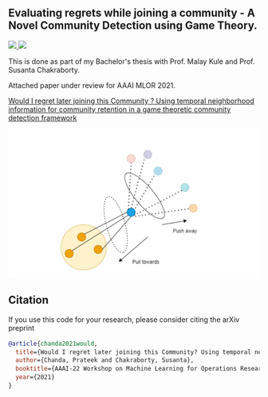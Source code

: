 ## Evaluating regrets while joining a community - A Novel Community Detection using Game Theory.

<p>
  <a href="https://aaai.org/Conferences/AAAI-22/">
    <img src="http://img.shields.io/badge/AAAI-2022-red.svg">
  </a>
  <a href="https://openreview.net/pdf?id=xUBHq0OrgeR"><img src="http://img.shields.io/badge/Paper-PDF-brightgreen.svg"></a>
</p>


This is done as part of my Bachelor's thesis with Prof. Malay Kule and Prof. Susanta Chakraborty.


Attached paper under review for AAAI MLOR 2021.

[Would I regret later joining this Community ? Using temporal neighborhood information for community retention in a game theoretic community detection framework](./files/AAAI_MlrOR.pdf)


![](./pushpull_btechthesis.png)

## Citation

If you use this code for your research, please consider citing the arXiv preprint

```bibtex
@article{chanda2021would,
  title={Would I regret later joining this Community? Using temporal neighborhood information for community retention in a game theoretic community detection framework},
  author={Chanda, Prateek and Chakraborty, Susanta},
  booktitle={AAAI-22 Workshop on Machine Learning for Operations Research},
  year={2021}
}

```
